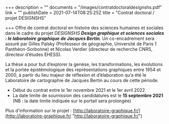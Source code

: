 +++
description = ""
documents = "/images/contratdoctoraldesignshs.pdf"
link = ""
publishDate = 2021-07-14T08:25:25Z
title = "Contrat doctoral / projet DESIGNSHS"

+++
Offre de contrat doctoral en histoire des sciences humaines et sociales dans le cadre du projet _DESIGNSHS **Design graphique et sciences sociales : le laboratoire graphique de Jacques Bertin**._ Un co-encadrement sera assuré par Gilles Palsky (Professeur de géographie, Université de Paris 1 Panthéon-Sorbonne) et Nicolas Verdier (directeur de recherche CNRS, directeur d’études EHESS).

La thèse a pour but d’explorer la genèse, les transformations, les évolutions et la portée épistémologique des représentations graphiques entre 1954 et 2000, à partir du lieu majeur de réflexion et d’élaboration qu’a été le Laboratoire de cartographie de Jacques Bertin au cours de cette période.

* Début du contrat entre le 1er novembre 2021 et le 1er avril 2022
* La date limite de soumission des candidatures est le **15 septembre 2021** (NB : la date limite indiquée sur le portail sera prolongée)

Plus d'information sur le projet : [http://laboratoire-graphique.fr/](http://laboratoire-graphique.fr/ "http://laboratoire-graphique.fr/")
